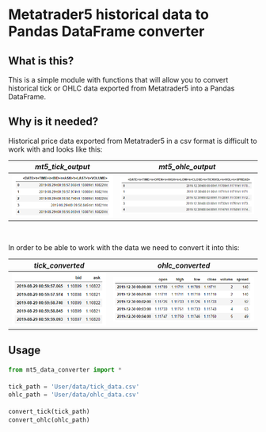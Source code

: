 # Metatrader5 historical data to Pandas DataFrame converter

## What is this?

This is a simple module with functions that will allow you to convert historical tick or OHLC data exported from Metatrader5 into a Pandas DataFrame.

## Why is it needed?

Historical price data exported from Metatrader5 in a csv format is difficult to work with and looks like this:

*mt5_tick_output*         | *mt5_ohlc_output*
:----------------------:|:-----------------------:
![mt5 tick output](images/mt5_tick_output.PNG ) | ![mt5 ohlc output](images/mt5_ohlc_output.PNG)

<br>

In order to be able to work with the data we need to convert it into this:

*tick_converted*          | *ohlc_converted*
:----------------------:|:-----------------------:
![tick converted](images/tick_converted.PNG ) | ![ohlc converted](images/ohlc_converted.PNG)


## Usage

```python
from mt5_data_converter import *

tick_path = 'User/data/tick_data.csv'
ohlc_path = 'User/data/ohlc_data.csv'

convert_tick(tick_path)
convert_ohlc(ohlc_path)
```

